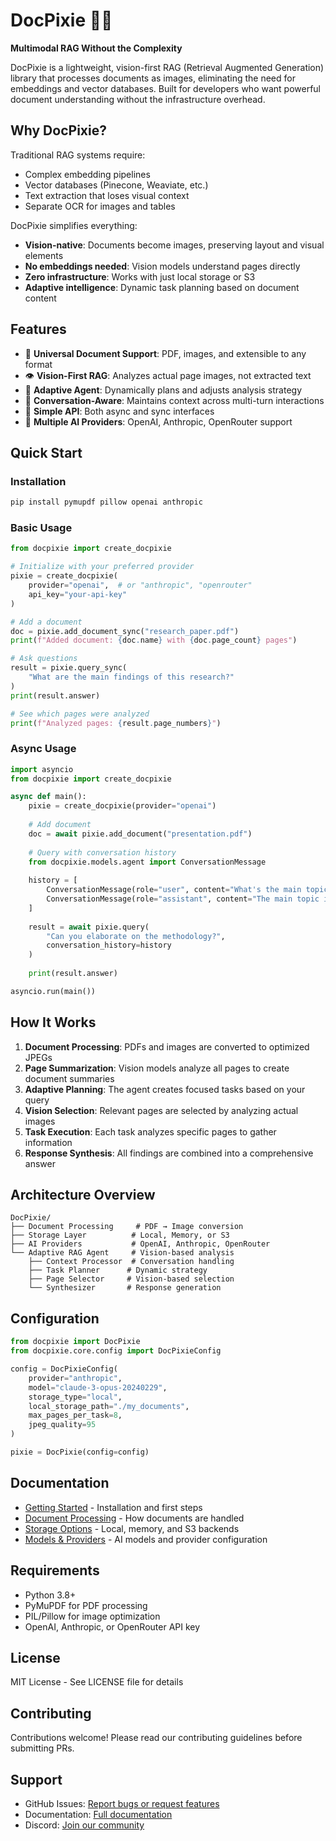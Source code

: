 # DocPixie 🧚‍♀️

**Multimodal RAG Without the Complexity**

DocPixie is a lightweight, vision-first RAG (Retrieval Augmented Generation) library that processes documents as images, eliminating the need for embeddings and vector databases. Built for developers who want powerful document understanding without the infrastructure overhead.

## Why DocPixie?

Traditional RAG systems require:
- Complex embedding pipelines
- Vector databases (Pinecone, Weaviate, etc.)
- Text extraction that loses visual context
- Separate OCR for images and tables

DocPixie simplifies everything:
- **Vision-native**: Documents become images, preserving layout and visual elements
- **No embeddings needed**: Vision models understand pages directly
- **Zero infrastructure**: Works with just local storage or S3
- **Adaptive intelligence**: Dynamic task planning based on document content

## Features

- 📄 **Universal Document Support**: PDF, images, and extensible to any format
- 👁️ **Vision-First RAG**: Analyzes actual page images, not extracted text
- 🧠 **Adaptive Agent**: Dynamically plans and adjusts analysis strategy
- 💬 **Conversation-Aware**: Maintains context across multi-turn interactions
- 🚀 **Simple API**: Both async and sync interfaces
- 🔌 **Multiple AI Providers**: OpenAI, Anthropic, OpenRouter support

## Quick Start

### Installation

```bash
pip install pymupdf pillow openai anthropic
```

### Basic Usage

```python
from docpixie import create_docpixie

# Initialize with your preferred provider
pixie = create_docpixie(
    provider="openai",  # or "anthropic", "openrouter"
    api_key="your-api-key"
)

# Add a document
doc = pixie.add_document_sync("research_paper.pdf")
print(f"Added document: {doc.name} with {doc.page_count} pages")

# Ask questions
result = pixie.query_sync(
    "What are the main findings of this research?"
)
print(result.answer)

# See which pages were analyzed
print(f"Analyzed pages: {result.page_numbers}")
```

### Async Usage

```python
import asyncio
from docpixie import create_docpixie

async def main():
    pixie = create_docpixie(provider="openai")
    
    # Add document
    doc = await pixie.add_document("presentation.pdf")
    
    # Query with conversation history
    from docpixie.models.agent import ConversationMessage
    
    history = [
        ConversationMessage(role="user", content="What's the main topic?"),
        ConversationMessage(role="assistant", content="The main topic is...")
    ]
    
    result = await pixie.query(
        "Can you elaborate on the methodology?",
        conversation_history=history
    )
    
    print(result.answer)

asyncio.run(main())
```

## How It Works

1. **Document Processing**: PDFs and images are converted to optimized JPEGs
2. **Page Summarization**: Vision models analyze all pages to create document summaries
3. **Adaptive Planning**: The agent creates focused tasks based on your query
4. **Vision Selection**: Relevant pages are selected by analyzing actual images
5. **Task Execution**: Each task analyzes specific pages to gather information
6. **Response Synthesis**: All findings are combined into a comprehensive answer

## Architecture Overview

```
DocPixie/
├── Document Processing     # PDF → Image conversion
├── Storage Layer          # Local, Memory, or S3
├── AI Providers           # OpenAI, Anthropic, OpenRouter
└── Adaptive RAG Agent     # Vision-based analysis
    ├── Context Processor  # Conversation handling
    ├── Task Planner      # Dynamic strategy
    ├── Page Selector     # Vision-based selection
    └── Synthesizer       # Response generation
```

## Configuration

```python
from docpixie import DocPixie
from docpixie.core.config import DocPixieConfig

config = DocPixieConfig(
    provider="anthropic",
    model="claude-3-opus-20240229",
    storage_type="local",
    local_storage_path="./my_documents",
    max_pages_per_task=8,
    jpeg_quality=95
)

pixie = DocPixie(config=config)
```

## Documentation

- [Getting Started](docs/getting-started.md) - Installation and first steps
- [Document Processing](docs/document-processing.md) - How documents are handled
- [Storage Options](docs/storage.md) - Local, memory, and S3 backends
- [Models & Providers](docs/models_and_providers.md) - AI models and provider configuration

## Requirements

- Python 3.8+
- PyMuPDF for PDF processing
- PIL/Pillow for image optimization
- OpenAI, Anthropic, or OpenRouter API key

## License

MIT License - See LICENSE file for details

## Contributing

Contributions welcome! Please read our contributing guidelines before submitting PRs.

## Support

- GitHub Issues: [Report bugs or request features](https://github.com/your-org/docpixie/issues)
- Documentation: [Full documentation](https://docpixie.readthedocs.io)
- Discord: [Join our community](https://discord.gg/docpixie)
